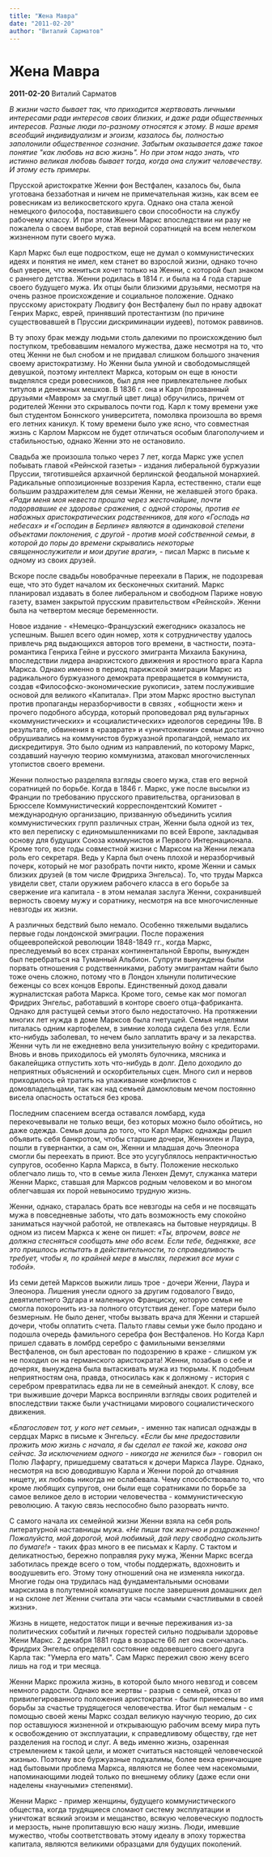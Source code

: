 ```yaml
---
title: "Жена Мавра"
date: "2011-02-20"
author: "Виталий Сарматов"
---
```


# Жена Мавра

**2011-02-20** Виталий Сарматов

*В жизни часто бывает так, что приходится жертвовать личными интересами ради интересов своих близких, и даже ради общественных интересов. Разные люди по-разному относятся к этому. В наше время всеобщий индивидуализм и эгоизм, казалось бы, полностью заполонили общественное сознание. Забытым оказывается даже такое понятие "как любовь на всю жизнь". Но при этом надо знать, что истинно великая любовь бывает тогда, когда она служит человечеству. И этому есть примеры.*

Прусской аристократке Женни фон Вестфален, казалось бы, была уготована беззаботная и ничем не примечательная жизнь, как всем ее ровесникам из великосветского круга. Однако она стала женой немецкого философа, поставившего свои способности на службу рабочему классу. И при этом Женни Маркс впоследствии ни разу не пожалела о своем выборе, став верной соратницей на всем нелегком жизненном пути своего мужа.

Карл Маркс был еще подростком, еще не думал о коммунистических идеях и понятия не имел, кем станет во взрослой жизни, однако точно был уверен, что жениться хочет только на Женни, с которой был знаком с раннего детства. Женни родилась в 1814 г. и была на 4 года старше своего будущего мужа. Их отцы были близкими друзьями, несмотря на очень разное происхождение и социальное положение. Однако прусскому аристократу Людвигу фон Вестфалену был по нраву адвокат Генрих Маркс, еврей, принявший протестантизм (по причине существовавшей в Пруссии дискриминации иудеев), потомок раввинов.

В ту эпоху брак между людьми столь далекими по происхождению был поступком, требовавшим немалого мужества, даже несмотря на то, что отец Женни не был снобом и не придавал слишком большого значения своему аристократизму. Но Женни была умной и свободомыслящей девушкой, поэтому интеллект Маркса, которым он еще в юности выделялся среди ровесников, был для нее привлекательнее любых титулов и денежных мешков. В 1836 г. она и Карл (прозванный друзьями «Мавром» за смуглый цвет лица) обручились, причем от родителей Женни это скрывалось почти год. Карл к тому времени уже был студентом Боннского университета, помолвка произошла во время его летних каникул. К тому времени было уже ясно, что совместная жизнь с Карлом Марксом не будет отличаться особым благополучием и стабильностью, однако Женни это не остановило.

Свадьба же произошла только через 7 лет, когда Маркс уже успел побывать главой «Рейнской газеты» - издания либеральной буржуазии Пруссии, тяготившейся архаичной берлинской феодальной монархией. Радикальные оппозиционные воззрения Карла, естественно, стали еще большим раздражителем для семьи Женни, не желавшей этого брака. *«Ради меня моя невеста прошла через жесточайшие, почти подорвавшие ее здоровье сражения, с одной стороны, против ее набожных аристократических родственников, для кого «Господь на небесах» и «Господин в Берлине» являются в одинаковой степени объектами поклонения, с другой - против моей собственной семьи, в которой до поры до времени скрывались некоторые священнослужители и мои другие враги»,* - писал Маркс в письме к одному из своих друзей.

Вскоре после свадьбы новобрачные переехали в Париж, не подозревая еще, что это будет началом их бесконечных скитаний. Маркс планировал издавать в более либеральном и свободном Париже новую газету, взамен закрытой прусским правительством «Рейнской». Женни была на четвертом месяце беременности.

Новое издание - «Немецко-Французский ежегодник» оказалось не успешным. Вышел всего один номер, хотя к сотрудничеству удалось привлечь ряд выдающихся авторов того времени, в частности, поэта-романтика Генриха Гейне и русского эмигранта Михаила Бакунина, впоследствии лидера анархистского движения и яростного врага Карла Маркса. Однако именно в период парижской эмиграции Маркс из радикального буржуазного демократа превращается в коммуниста, создав «Философско-экономические рукописи», затем послужившие основой для великого «Капитала». При этом Маркс яростно выступал против пропаганды неразборчивости в связях , «общности жен» и прочего подобного абсурда, который проповедовал ряд вульгарных «коммунистических» и «социалистических» идеологов середины 19в. В результате, обвинения в «разврате» и «уничтожении» семьи достаточно обрушивались на коммунистов буржуазной пропагандой, немало их дискредитируя. Это было одним из направлений, по которому Маркс, создавший научную теорию коммунизма, атаковал многочисленных утопистов своего времени.

Женни полностью разделяла взгляды своего мужа, став его верной соратницей по борьбе. Когда в 1846 г. Маркс, уже после высылки из Франции по требованию прусского правительства, организовал в Брюсселе Коммунистический корреспондентский Комитет - международную организацию, призванную объединить усилия коммунистических групп различных стран, Женни была одной из тех, кто вел переписку с единомышленниками по всей Европе, закладывая основу для будущих Союза коммунистов и Первого Интернационала. Кроме того, все годы совместной жизни с Марксом на Женни лежала роль его секретаря. Ведь у Карла был очень плохой и неразборчивый почерк, который не мог разобрать почти никто, кроме Женни и самых близких друзей (в том числе Фридриха Энгельса). То, что труды Маркса увидели свет, стали оружием рабочего класса в его борьбе за свержение ига капитала - в этом немалая заслуга Женни, сохранившей верность своему мужу и соратнику, несмотря на все многочисленные невзгоды их жизни.

А различных бедствий было немало. Особенно тяжелыми выдались первые годы лондонской эмиграции. После поражения общеевропейской революции 1848-1849 гг., когда Маркс, преследуемый во всех странах континентальной Европы, вынужден был перебраться на Туманный Альбион. Супруги вынуждены были порвать отношения с родственниками, работу эмигрантам найти было тоже очень сложно, потому что в Лондон хлынули политические беженцы со всех концов Европы. Единственный доход давали журналистская работа Маркса. Кроме того, семье как мог помогал Фридрих Энгельс, работавший в конторе своего отца-фабриканта. Однако для растущей семьи этого было недостаточно. На протяжении многих лет нужда в доме Марксов была гнетущей. Семья неделями питалась одним картофелем, в зимние холода сидела без угля. Если кто-нибудь заболевал, то нечем было заплатить врачу и за лекарства. Женни чуть ли не ежедневно вела унизительную войну с кредиторами. Вновь и вновь приходилось ей умолять булочника, мясника и бакалейщика отпустить хоть что-нибудь в долг. Дело доходило до неприятных объяснений и оскорбительных сцен. Много сил и нервов приходилось ей тратить на улаживание конфликтов с домовладельцами, так как над семьей дамокловым мечом постоянно висела опасность остаться без крова.

Последним спасением всегда оставался ломбард, куда перекочевывали не только вещи, без которых можно было обойтись, но даже одежда. Семья дошла до того, что Карл Маркс однажды решил объявить себя банкротом, чтобы старшие дочери, Женнихен и Лаура, пошли в гувернантки, а сам он, Женни и младшая дочь Элеонора смогли бы переехать в приют. Все это усугублялось непрактичностью супругов, особенно Карла Маркса, в быту. Положение несколько облегчало лишь то, что в семье жила Ленхен Демут, служанка матери Женни Маркс, ставшая для Марксов родным человеком и во многом облегчавшая их порой невыносимо трудную жизнь.

Женни, однако, старалась брать все невзгоды на себя и не посвящать мужа в повседневные заботы, что дать возможность ему спокойно заниматься научной работой, не отвлекаясь на бытовые неурядицы. В одном из писем Маркса к жене он пишет: *«Ты, впрочем, вовсе не должна стесняться сообщать мне обо всем. Если тебе, бедняжке, все это пришлось испытать в действительности, то справедливость требует, чтобы я, по крайней мере в мыслях, пережил все муки с тобой».* 

Из семи детей Марксов выжили лишь трое - дочери Женни, Лаура и Элеонора. Лишения унесли одного за другим годовалого Гвидо, девятилетнего Эдгара и маленькую Франциску, которую семья не смогла похоронить из-за полного отсутствия денег. Горе матери было безмерным. Не было денег, чтобы вызвать врача для Женни и старшей дочери, чтобы оплатить счета. Пальто главы семьи уже было продано и подошла очередь фамильного серебра фон Вестфаленов. Но Когда Карл пришел сдавать в ломбрд серебро с фамильными вензелями Вестфаленов, он был арестован по подозрению в краже - слишком уж не походил он на германского аристократа! Женни, позабыв о себе и дочерях, вынуждена была вытаскивать мужа из тюрьмы. К подобным неприятностям она, правда, относилась как к должному - история с серебром превратилась едва ли не в семейный анекдот. К слову, все три выжившие дочери Маркса восприняли взгляды своих родителей и впоследствии также были участницами мирового социалистического движения.

*«Благословен тот, у кого нет семьи»*, - именно так написал однажды в сердцах Маркс в письме к Энгельсу. *«Если бы мне предоставили прожить мою жизнь с начала, я бы сделал ее такой же, какова она сейчас. За исключением одного - никогда не женился бы»* - говорил он Полю Лафаргу, пришедшему свататься к дочери Маркса Лауре. Однако, несмотря на всю доводившую Карла и Женни порой до отчаяния нищету, их любовь никогда не ослабевала. Чему способствовало то, что кроме любящих супругов, они были еще соратниками по борьбе за самое великое дело в истории человечества - коммунистическую революцию. А такую связь неспособно было разорвать ничто.

С самого начала их семейной жизни Женни взяла на себя роль литературной наставницы мужа. *«Не пиши так желчно и раздраженно! Пожалуйста, мой дорогой, мой любимый, дай перу свободно скользить по бумаге!»* - таких фраз много в ее письмах к Карлу. С тактом и деликатностью, бережно поправляя руку мужа, Женни Маркс всегда заботилась прежде всего о том, чтобы поддержать, вдохновить и воодушевить его. Этому тону отношений она не изменяла никогда. Многие годы она трудилась над фундаментальными основами марксизма в полутемной комнатушке после завершения домашних дел и на склоне лет Женни считала эти часы «самыми счастливыми в своей жизни».

Жизнь в нищете, недостаток пищи и вечные переживания из-за политических событий и личных горестей сильно подрывали здоровье Жени Маркс. 2 декабря 1881 года в возрасте 66 лет она скончалась. Фридрих Энгельс определил состояние овдовевшего своего друга Карла так: "Умерла его мать". Сам Маркс пережил свою жену всего лишь на год и три месяца.

Женни Маркс прожила жизнь, в которой было много невзгод и совсем немного радости. Однако все жертвы - разрыв с семьей, отказ от привилегированного положения аристократки - были принесены во имя борьбы за счастье трудящегося человечества. Итог был немалым - с помощью своей жены Маркс создал великую научную теорию, до сих пор оставшуюся жизненной и открывающую рабочим всему мира путь к освобождению от эксплуатации, к справедливому обществу, где нет разделения на господ и слуг. А ведь именно жизнь, озаренная стремлением к такой цели, и может считаться настоящей человеческой жизнью. Поэтому все буржуазные подхалимы, более века ерничающие над бытовыми проблема Маркса, являются не более чем насекомыми, напоминающими людей только по внешнему облику (даже если они наделены «научными» степенями).

Женни Маркс - пример женщины, будущего коммунистического общества, когда трудящиеся сломают систему эксплуатации и уничтожат всякий эгоизм и мещанство, всякую человеческую подлость и мерзость, ныне пропитавшую всю нашу жизнь. Люди, имевшие мужество, чтобы соответствовать этому идеалу в эпоху торжества капитала, являются великими образцами для будущих поколений.